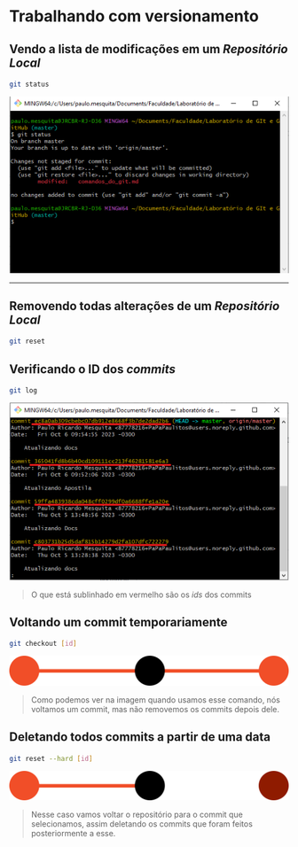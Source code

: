 # Trabalhando com versionamento


## Vendo a lista de modificações em um *Repositório Local*

```bash
git status
```

![Lista de modificações](./Imagens/trabalhando_com_versionamento_1.png)

---

## Removendo todas alterações de um *Repositório Local*

```bash
git reset
```

## Verificando o ID dos *commits*

```bash
git log
```

![Lista de Logs](./Imagens/trabalhando_com_versionamento_2.png)

> O que está sublinhado em vermelho são os *ids* dos commits

## Voltando um commit temporariamente

```bash
git checkout [id]
```

![Voltando um commit temporariamente](./Imagens/trabalhando_com_versionamento_3.png)

> Como podemos ver na imagem quando usamos esse comando, nós voltamos um commit, mas não removemos os commits depois dele.


## Deletando todos commits a partir de uma data

```bash
git reset --hard [id]
```

![Voltando permanentemente um commit](./Imagens/trabalhando_com_versionamento_4.png)

> Nesse caso vamos voltar o repositório para o commit que selecionamos, assim deletando os commits que foram feitos posteriormente a esse.